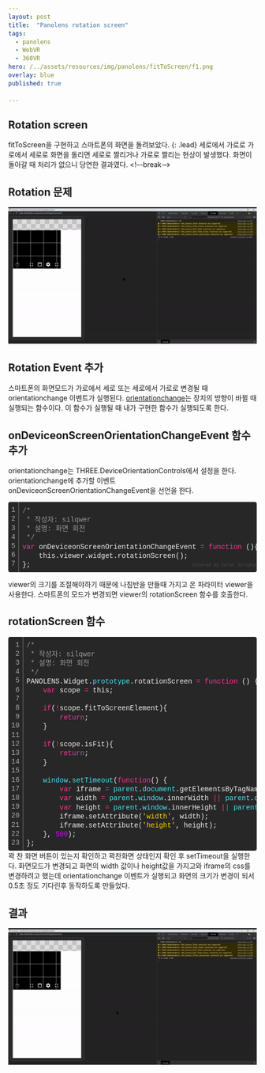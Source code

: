 ```yaml
---
layout: post
title:  "Panolens rotation screen"
tags:
  - panolens
  - WebVR
  - 360VR
hero: /../assets/resources/img/panolens/fitToScreen/f1.png
overlay: blue
published: true

---
```

## Rotation screen
fitToScreen을 구현하고 스마트폰의 화면을 돌려보았다. 
{: .lead}
세로에서 가로로 가로에서 세로로 화면을 돌리면 세로로 짤리거나 가로로 짤리는 현상이 발생했다. 화면이 돌아갈 때 처리가 없으니 당연한 결과였다. 
<!–-break-–>
## Rotation 문제
<img src='/../assets/resources/img/panolens/rotation/r1.gif' alt='r1'>

## Rotation Event 추가
스마트폰의 화면모드가 가로에서 세로 또는 세로에서 가로로 변경될 때 orientationchange 이벤트가 실행된다. <a href='https://developer.mozilla.org/ko/docs/Web/API/Window/orientationchange_event'>orientationchange</a>는 장치의 방향이 바뀔 때 실행되는 함수이다. 이 함수가 실행될 때 내가 구현한 함수가 실행되도록 한다.

## onDeviceonScreenOrientationChangeEvent 함수 추가 
orientationchange는 THREE.DeviceOrientationControls에서 설정을 한다. orientationchange에 추가할 이벤트 onDeviceonScreenOrientationChangeEvent을 선언을 한다. 
<div class="colorscripter-code" style="color:#f0f0f0; font-family:Consolas, 'Liberation Mono', Menlo, Courier, monospace !important; position:relative !important; overflow:auto"><table class="colorscripter-code-table" style="margin:0; padding:0; border:none; background-color:#272727; border-radius:4px;" cellspacing="0" cellpadding="0"><tr><td style="padding:6px; border-right:2px solid #4f4f4f"><div style="margin:0; padding:0; word-break:normal; text-align:right; color:#aaa; font-family:Consolas, 'Liberation Mono', Menlo, Courier, monospace !important; line-height:130%"><div style="line-height:130%">1</div><div style="line-height:130%">2</div><div style="line-height:130%">3</div><div style="line-height:130%">4</div><div style="line-height:130%">5</div><div style="line-height:130%">6</div><div style="line-height:130%">7</div></div></td><td style="padding:6px 0"><div style="margin:0; padding:0; color:#f0f0f0; font-family:Consolas, 'Liberation Mono', Menlo, Courier, monospace !important; line-height:130%"><div style="padding:0 6px; white-space:pre; line-height:130%"><span style="color:#999999">/*</span></div><div style="padding:0 6px; white-space:pre; line-height:130%"><span style="color:#999999">&nbsp;*&nbsp;작성자:&nbsp;silqwer</span></div><div style="padding:0 6px; white-space:pre; line-height:130%"><span style="color:#999999">&nbsp;*&nbsp;설명:&nbsp;화면&nbsp;회전</span></div><div style="padding:0 6px; white-space:pre; line-height:130%"><span style="color:#999999">&nbsp;*/</span></div><div style="padding:0 6px; white-space:pre; line-height:130%"><span style="color:#ff3399">var</span>&nbsp;onDeviceonScreenOrientationChangeEvent&nbsp;<span style="color:#0086b3"></span><span style="color:#ff3399">=</span>&nbsp;<span style="color:#ff3399">function</span>&nbsp;(){</div><div style="padding:0 6px; white-space:pre; line-height:130%">&nbsp;&nbsp;&nbsp;&nbsp;this.viewer.widget.rotationScreen();</div><div style="padding:0 6px; white-space:pre; line-height:130%">};</div></div><div style="text-align:right; margin-top:-13px; margin-right:5px; font-size:9px; font-style:italic"><a href="http://colorscripter.com/info#e" target="_blank" style="color:#4f4f4f; text-decoration:none">Colored by Color Scripter</a></div></td><td style="vertical-align:bottom; padding:0 2px 4px 0"><a href="http://colorscripter.com/info#e" target="_blank" style="text-decoration:none; color:white"><span style="font-size:9px; word-break:normal; background-color:#4f4f4f; color:white; border-radius:10px; padding:1px">cs</span></a></td></tr></table></div>

viewer의 크기를 조절해야하기 때문에 나침반을 만들때 가지고 온 파라미터 viewer을 사용한다. 스마트폰의 모드가 변경되면 viewer의 rotationScreen 함수를 호출한다. 

## rotationScreen 함수
<div class="colorscripter-code" style="color:#f0f0f0; font-family:Consolas, 'Liberation Mono', Menlo, Courier, monospace !important; position:relative !important; overflow:auto"><table class="colorscripter-code-table" style="margin:0; padding:0; border:none; background-color:#272727; border-radius:4px;" cellspacing="0" cellpadding="0"><tr><td style="padding:6px; border-right:2px solid #4f4f4f"><div style="margin:0; padding:0; word-break:normal; text-align:right; color:#aaa; font-family:Consolas, 'Liberation Mono', Menlo, Courier, monospace !important; line-height:130%"><div style="line-height:130%">1</div><div style="line-height:130%">2</div><div style="line-height:130%">3</div><div style="line-height:130%">4</div><div style="line-height:130%">5</div><div style="line-height:130%">6</div><div style="line-height:130%">7</div><div style="line-height:130%">8</div><div style="line-height:130%">9</div><div style="line-height:130%">10</div><div style="line-height:130%">11</div><div style="line-height:130%">12</div><div style="line-height:130%">13</div><div style="line-height:130%">14</div><div style="line-height:130%">15</div><div style="line-height:130%">16</div><div style="line-height:130%">17</div><div style="line-height:130%">18</div><div style="line-height:130%">19</div><div style="line-height:130%">20</div><div style="line-height:130%">21</div><div style="line-height:130%">22</div><div style="line-height:130%">23</div></div></td><td style="padding:6px 0"><div style="margin:0; padding:0; color:#f0f0f0; font-family:Consolas, 'Liberation Mono', Menlo, Courier, monospace !important; line-height:130%"><div style="padding:0 6px; white-space:pre; line-height:130%"><span style="color:#999999">/*</span></div><div style="padding:0 6px; white-space:pre; line-height:130%"><span style="color:#999999">&nbsp;*&nbsp;작성자:&nbsp;silqwer</span></div><div style="padding:0 6px; white-space:pre; line-height:130%"><span style="color:#999999">&nbsp;*&nbsp;설명:&nbsp;화면&nbsp;회전&nbsp;</span></div><div style="padding:0 6px; white-space:pre; line-height:130%"><span style="color:#999999">&nbsp;*/</span></div><div style="padding:0 6px; white-space:pre; line-height:130%">PANOLENS.Widget.<span style="color:#4be6fa">prototype</span>.rotationScreen&nbsp;<span style="color:#0086b3"></span><span style="color:#ff3399">=</span>&nbsp;<span style="color:#ff3399">function</span>&nbsp;()&nbsp;{</div><div style="padding:0 6px; white-space:pre; line-height:130%">&nbsp;&nbsp;&nbsp;&nbsp;<span style="color:#ff3399">var</span>&nbsp;scope&nbsp;<span style="color:#0086b3"></span><span style="color:#ff3399">=</span>&nbsp;this;</div><div style="padding:0 6px; white-space:pre; line-height:130%">&nbsp;&nbsp;&nbsp;&nbsp;</div><div style="padding:0 6px; white-space:pre; line-height:130%">&nbsp;&nbsp;&nbsp;&nbsp;<span style="color:#ff3399">if</span>(<span style="color:#0086b3"></span><span style="color:#ff3399">!</span>scope.fitToScreenElement){</div><div style="padding:0 6px; white-space:pre; line-height:130%">&nbsp;&nbsp;&nbsp;&nbsp;&nbsp;&nbsp;&nbsp;&nbsp;<span style="color:#ff3399">return</span>;</div><div style="padding:0 6px; white-space:pre; line-height:130%">&nbsp;&nbsp;&nbsp;&nbsp;}</div><div style="padding:0 6px; white-space:pre; line-height:130%">&nbsp;&nbsp;&nbsp;&nbsp;</div><div style="padding:0 6px; white-space:pre; line-height:130%">&nbsp;&nbsp;&nbsp;&nbsp;<span style="color:#ff3399">if</span>(<span style="color:#0086b3"></span><span style="color:#ff3399">!</span>scope.isFit){</div><div style="padding:0 6px; white-space:pre; line-height:130%">&nbsp;&nbsp;&nbsp;&nbsp;&nbsp;&nbsp;&nbsp;&nbsp;<span style="color:#ff3399">return</span>;</div><div style="padding:0 6px; white-space:pre; line-height:130%">&nbsp;&nbsp;&nbsp;&nbsp;}</div><div style="padding:0 6px; white-space:pre; line-height:130%">&nbsp;&nbsp;&nbsp;&nbsp;</div><div style="padding:0 6px; white-space:pre; line-height:130%">&nbsp;&nbsp;&nbsp;&nbsp;<span style="color:#4be6fa">window</span>.<span style="color:#4be6fa">setTimeout</span>(<span style="color:#ff3399">function</span>()&nbsp;{</div><div style="padding:0 6px; white-space:pre; line-height:130%">&nbsp;&nbsp;&nbsp;&nbsp;&nbsp;&nbsp;&nbsp;&nbsp;<span style="color:#ff3399">var</span>&nbsp;iframe&nbsp;<span style="color:#0086b3"></span><span style="color:#ff3399">=</span>&nbsp;<span style="color:#4be6fa">parent</span>.<span style="color:#4be6fa">document</span>.getElementsByTagName(<span style="color:#ffd500">'iframe'</span>)[<span style="color:#c10aff">0</span>];</div><div style="padding:0 6px; white-space:pre; line-height:130%">&nbsp;&nbsp;&nbsp;&nbsp;&nbsp;&nbsp;&nbsp;&nbsp;<span style="color:#ff3399">var</span>&nbsp;width&nbsp;<span style="color:#0086b3"></span><span style="color:#ff3399">=</span>&nbsp;<span style="color:#4be6fa">parent</span>.<span style="color:#4be6fa">window</span>.innerWidth&nbsp;<span style="color:#0086b3"></span><span style="color:#ff3399">|</span><span style="color:#0086b3"></span><span style="color:#ff3399">|</span>&nbsp;<span style="color:#4be6fa">parent</span>.<span style="color:#4be6fa">document</span>.body.clientWidth;</div><div style="padding:0 6px; white-space:pre; line-height:130%">&nbsp;&nbsp;&nbsp;&nbsp;&nbsp;&nbsp;&nbsp;&nbsp;<span style="color:#ff3399">var</span>&nbsp;height&nbsp;<span style="color:#0086b3"></span><span style="color:#ff3399">=</span>&nbsp;<span style="color:#4be6fa">parent</span>.<span style="color:#4be6fa">window</span>.innerHeight&nbsp;<span style="color:#0086b3"></span><span style="color:#ff3399">|</span><span style="color:#0086b3"></span><span style="color:#ff3399">|</span>&nbsp;<span style="color:#4be6fa">parent</span>.<span style="color:#4be6fa">document</span>.body.clientHeight;</div><div style="padding:0 6px; white-space:pre; line-height:130%">&nbsp;&nbsp;&nbsp;&nbsp;&nbsp;&nbsp;&nbsp;&nbsp;iframe.setAttribute(<span style="color:#ffd500">'width'</span>,&nbsp;width);</div><div style="padding:0 6px; white-space:pre; line-height:130%">&nbsp;&nbsp;&nbsp;&nbsp;&nbsp;&nbsp;&nbsp;&nbsp;iframe.setAttribute(<span style="color:#ffd500">'height'</span>,&nbsp;height);</div><div style="padding:0 6px; white-space:pre; line-height:130%">&nbsp;&nbsp;&nbsp;&nbsp;},&nbsp;<span style="color:#c10aff">500</span>);</div><div style="padding:0 6px; white-space:pre; line-height:130%">};</div></div><div style="text-align:right; margin-top:-13px; margin-right:5px; font-size:9px; font-style:italic"><a href="http://colorscripter.com/info#e" target="_blank" style="color:#4f4f4f; text-decoration:none">Colored by Color Scripter</a></div></td><td style="vertical-align:bottom; padding:0 2px 4px 0"><a href="http://colorscripter.com/info#e" target="_blank" style="text-decoration:none; color:white"><span style="font-size:9px; word-break:normal; background-color:#4f4f4f; color:white; border-radius:10px; padding:1px">cs</span></a></td></tr></table></div>
꽉 찬 화면 버튼이 있는지 확인하고 꽉찬화면 상태인지 확인 후 setTimeout을 실행한다. 화면모드가 변경되고 화면의 width 값이나 height값을 가지고와 iframe의 css를 변경하려고 했는데 orientationchange 이벤트가 실행되고 화면의 크기가 변경이 되서 0.5초 정도 기다린후 동작하도록 만들었다.

## 결과
<img src='/../assets/resources/img/panolens/rotation/r2.gif' alt='r2'>
